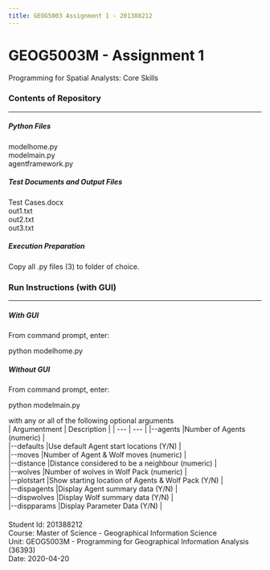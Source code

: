 ```yaml
---
title: GEOG5003 Assignment 1 - 201388212
---
```


# GEOG5003M - Assignment 1

Programming for Spatial Analysts: Core Skills



### Contents of Repository
------------------
##### Python Files
modelhome.py  
modelmain.py  
agentframework.py  
  
##### Test Documents and Output Files    
Test Cases.docx  
out1.txt  
out2.txt  
out3.txt  

##### Execution Preparation
Copy all .py files (3) to folder of choice.


### Run Instructions (with GUI)
----------------  
##### With GUI
From command prompt, enter:

python modelhome.py

##### Without GUI
From command prompt, enter:

python modelmain.py  

with any or all of the following optional arguments  
| Argumentment | Description |
| --- | --- |
|--agents           |Number of Agents (numeric)  |  
|--defaults         |Use default Agent start locations (Y/N)  |  
|--moves            |Number of Agent & Wolf moves (numeric)  |  
|--distance         |Distance considered to be a neighbour (numeric)  |  
|--wolves           |Number of wolves in Wolf Pack (numeric)  |  
|--plotstart        |Show starting location of Agents & Wolf Pack (Y/N)  |  
|--dispagents       |Display Agent summary data (Y/N)  |  
|--dispwolves       |Display Wolf summary data (Y/N)  |  
|--dispparams       |Display Parameter Data (Y/N)  |  



####  
Student Id: 201388212  
Course: Master of Science - Geographical Information Science  
Unit: GEOG5003M - Programming for Geographical Information Analysis (36393)  
Date: 2020-04-20  
